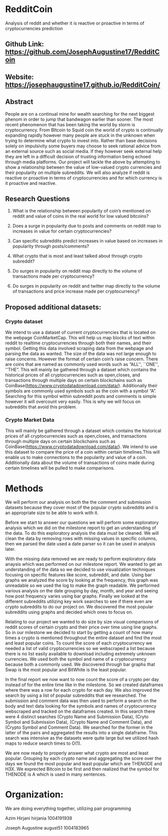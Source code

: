 # RedditCoin
Analysis of reddit and whether it is reactive or proactive in terms of cryptocurrencies prediction 

## Github Link: https://github.com/JosephAugustine17/RedditCoin 

## Website: https://josephaugustine17.github.io/RedditCoin/ 

## Abstract 

People are on a continual mine for wealth searching for the next biggest phenom in order to jump that bandwagon earlier than sooner. The most recent phenomenon that has been taking the world by storm is cryptocurrency.  From BItcoin to Squid coin the world of crypto is continually expanding rapidly however many people are stuck in the unknown when trying to determine what crypto to invest into. Rather than base decisions solely on impulsivity some buyers may choose to seek rational advice from an external source such as social media. If they however seek external help they are left in a difficult decision of trusting information being echoed through media platforms. Our project will tackle the above by attempting to show a relationship between the value of low-valued crypto currencies and their popularity on multiple subreddits. We will also analyze if reddit is reactive or proactive in terms of cryptocurrencies and for which currency is it proactive and reactive.

## Research Questions 
1. What is the relationship between popularity of coin’s mentioned on reddit and value of coins in the real world for low valued bitcoins?

2. Does a surge in popularity due to posts and comments  on reddit map to increases in value for certain cryptocurrencies?

3. Can specific subreddits predict increases in value based on increases in popularity through posts/comments?
 
4. What crypto that is most and least talked about through crypto subreddit?

5. Do surges in popularity on reddit map directly to the volume of transactions made per cryptocurrency?

6. Do surges in popularity on reddit and twitter  map directly to the volume of transactions and price increase  made per cryptocurrency?


## Proposed additional datasets:

### Crypto dataset 
We intend to use a dataset of current cryptocurrencies that is located on the webpage CoinMarketCap. This will help us map  blocks of text within reddit to  realtime cryptocurrencies through both their names, and their symbol. Getting this data involved scraping data from the webpage and parsing the data as wanted. The size of the data was not large enough to raise concerns. However the format of certain coin’s raise concern. There are coins that are named as commonly used words such as “ALL'', ``ONE'', ''THE”. This will mainly be gathered through a dataset which contains the historical prices of all cryptocurrencies such as open,closes, and transactions through multiple days on certain blockchains such as CoinBase(https://www.cryptodatadownload.com/data/). Additionally their symbols are commonly used symbols such as the coin with a symbol “A”. Searching for this symbol within subreddit posts and comments is simple however it will overcount very easily. This is why we will focus on subreddits that avoid this problem.  

### Crypto  Market Data
This will mainly be gathered through a dataset which contains the historical prices of all cryptocurrencies such as open,closes, and transactions through multiple days on certain blockchains such as CoinBase(https://www.cryptodatadownload.com/data/). We intend to use this  dataset to compare the price of a coin within certain timelines.This will enable us to make connections to the popularity and value of a coin. Additionally data about the volume of transactions of coins made during certain timelines will be pulled to make comparisons.


# Methods

We will perform our analysis on both the the comment and submission datasets because they cover most of the popular crypto subreddits and is an appropriate size to be able to work with it.

Before we start to answer our questions we will perform some exploratory analysis which we did on the milestone report to get an understanding of the data. To do this exploratory analysis the data must be cleaned. We will clean the data by removing rows with missing values in specific columns, then we parsed the date used a date parser so it can be used in analysis later.

With the missing data removed we are ready to perform exploratory data anaysis which was performed on our milestone report. We wanted to get an understanding of the data so we decided to use visualization techniques focusing on specific features like score, subreddit, and date. Using bar graphs we analyzed the score by looking at the frequency, this graph was unreadable so we used the log to make the graph readable. We performed various analysis on the date grouping by day, month, and year and seeing how post frequency varies using bar graphs. Finally we looked at the different subreddits utilizing key work searches to see if there even are crypto subreddits to do our project on. We discovered the most popular subreddits using graphs and decided which ones to focus on.

Relating to our project we wanted to do size by size visual comparisons of reddit scores of certain crypto and their price over time using line graphs. So in our milestone we decided to start by getting a count of how many times a crypto is mentioned throughout the entire dataset and find the most and least popular coins. To count the score of each cryptocurrency we needed a list of valid cryptocurrencies so we webscraped a list because there is no list easily available to download including extremely unknown currencies. We used both the symbol and name of a cryptocurrency because both a commonly used. We discovered through bar graphs that Swap is the most popular and BitWhite is the least popular.

In the final report we now want to now count the score of a crypto per day instead of for the entire time like in the milestone. So we created dataframes where there was a row for each crypto for each day. We also improved the search by using a list of popular subreddits that we researched. The submission and comment data was then used to perform a search on the body and text data looking for the symbols and names of cryptocurrency webscraped and tracked on the dataframes created. In this search there were 4 distinct searches (Crypto Name and Submission Data), (Cryto Symbol and Submission Data), (Crypto Name and Comment Data), and (Crypto Symbol and Comment Data). We searched for the former in the latter of the pairs and aggregated the results into a single dataframe. This search was intensive as the datasets were quite large but we utilized hash maps to reduce search times to O(1).

We are now ready to properly answer what crypto are most and least popular. Grouping by each crypto name and aggregating the score over the days we found the most popular and least popular which are THENODE and H3X. We exprected Bitcoin to be first and then realized that the symbol for THENODE is A which is used in many sentences.


# Organization: 

We are doing everything together, utilizing pair programming

Azim Hirjani hirjania 1004191938

Joseph Augustine august51 1004183965


